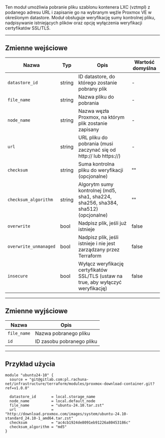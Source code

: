 Ten moduł umożliwia pobranie pliku szablonu kontenera LXC (vztmpl) z podanego adresu URL i zapisanie go na wybranym węźle Proxmox VE w określonym datastore. Moduł obsługuje weryfikację sumy kontrolnej pliku, nadpisywanie istniejących plików oraz opcję wyłączenia weryfikacji certyfikatów SSL/TLS.

---
## Zmienne wejściowe

| Nazwa                | Typ     | Opis                                                                                   | Wartość domyślna |
|----------------------|---------|----------------------------------------------------------------------------------------|------------------|
| `datastore_id`       | string  | ID datastore, do którego zostanie pobrany plik                                         | -                |
| `file_name`          | string  | Nazwa pliku do pobrania                                                                | -                |
| `node_name`          | string  | Nazwa węzła Proxmox, na którym plik zostanie zapisany                                  | -                |
| `url`                | string  | URL pliku do pobrania (musi zaczynać się od http:// lub https://)                      | -                |
| `checksum`           | string  | Suma kontrolna pliku do weryfikacji (opcjonalne)                                       | ""               |
| `checksum_algorithm` | string  | Algorytm sumy kontrolnej (md5, sha1, sha224, sha256, sha384, sha512) (opcjonalne)      | ""               |
| `overwrite`          | bool    | Nadpisz plik, jeśli już istnieje                                                       | false            |
| `overwrite_unmanaged`| bool    | Nadpisz plik, jeśli istnieje i nie jest zarządzany przez Terraform                     | false            |
| `insecure`           | bool    | Wyłącz weryfikację certyfikatów SSL/TLS (ustaw na true, aby wyłączyć weryfikację)      | false            |

---
## Zmienne wyjściowe

| Nazwa      | Opis                      |
|------------|---------------------------|
| `file_name`| Nazwa pobranego pliku     |
| `id`       | ID zasobu pobranego pliku |

---
## Przykład użycia

```hcl
module "ubuntu24-10" {
  source = "git@gitlab.com:pl.rachuna-net/infrastructure/terraform/modules/proxmox-download-container.git?ref=v1.0.0"

  datastore_id       = local.storage_name
  node_name          = local.default_node
  file_name          = "ubuntu-24.10.tar.zst"
  url                = "http://download.proxmox.com/images/system/ubuntu-24.10-standard_24.10-1_amd64.tar.zst"
  checksum           = "ac4cb1924de8091eb91226a80453186c"
  checksum_algorithm = "md5"
}

```